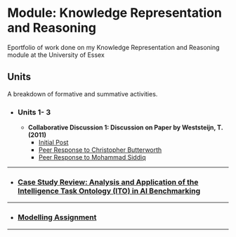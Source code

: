 # Module: Knowledge Representation and Reasoning
Eportfolio of work done on my Knowledge Representation and Reasoning module at the University of Essex

## Units
A breakdown of formative and summative activities.

- ### Units 1- 3
	- **Collaborative Discussion 1: Discussion on Paper by Weststeijn, T. (2011)**
		- [Initial Post](initial_post)
		- [Peer Response to Christopher Butterworth](peer_response_1)
		- [Peer Response to Mohammad Siddiq](peer_response_2)

---
- ### [Case Study Review: Analysis and Application of the Intelligence Task Ontology (ITO) in AI Benchmarking](case_study_review)

---
- ### [Modelling Assignment](modelling_assignment)
	
---